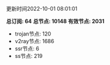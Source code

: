 更新时间2022-10-01 08:01:01

**总订阅: 64**
**总节点: 10148**
**有效节点: 2031**
- trojan节点: 120
- v2ray节点: 1686
- ssr节点: 6
- ss节点: 219
